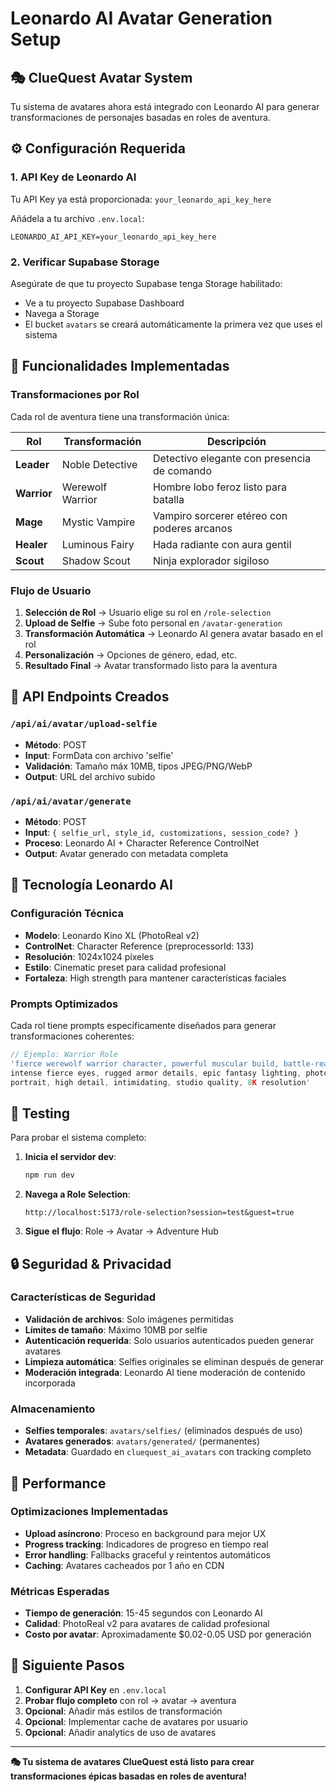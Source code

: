 # Leonardo AI Avatar Generation Setup

## 🎭 ClueQuest Avatar System

Tu sistema de avatares ahora está integrado con Leonardo AI para generar transformaciones de personajes basadas en roles de aventura.

## ⚙️ Configuración Requerida

### 1. API Key de Leonardo AI
Tu API Key ya está proporcionada: `your_leonardo_api_key_here`

Añádela a tu archivo `.env.local`:
```env
LEONARDO_AI_API_KEY=your_leonardo_api_key_here
```

### 2. Verificar Supabase Storage
Asegúrate de que tu proyecto Supabase tenga Storage habilitado:
- Ve a tu proyecto Supabase Dashboard
- Navega a Storage
- El bucket `avatars` se creará automáticamente la primera vez que uses el sistema

## 🎯 Funcionalidades Implementadas

### Transformaciones por Rol
Cada rol de aventura tiene una transformación única:

| Rol | Transformación | Descripción |
|-----|----------------|-------------|
| **Leader** | Noble Detective | Detectivo elegante con presencia de comando |
| **Warrior** | Werewolf Warrior | Hombre lobo feroz listo para batalla |
| **Mage** | Mystic Vampire | Vampiro sorcerer etéreo con poderes arcanos |
| **Healer** | Luminous Fairy | Hada radiante con aura gentil |
| **Scout** | Shadow Scout | Ninja explorador sigiloso |

### Flujo de Usuario
1. **Selección de Rol** → Usuario elige su rol en `/role-selection`
2. **Upload de Selfie** → Sube foto personal en `/avatar-generation`  
3. **Transformación Automática** → Leonardo AI genera avatar basado en el rol
4. **Personalización** → Opciones de género, edad, etc.
5. **Resultado Final** → Avatar transformado listo para la aventura

## 🔧 API Endpoints Creados

### `/api/ai/avatar/upload-selfie`
- **Método**: POST
- **Input**: FormData con archivo 'selfie'
- **Validación**: Tamaño máx 10MB, tipos JPEG/PNG/WebP
- **Output**: URL del archivo subido

### `/api/ai/avatar/generate`  
- **Método**: POST
- **Input**: `{ selfie_url, style_id, customizations, session_code? }`
- **Proceso**: Leonardo AI + Character Reference ControlNet
- **Output**: Avatar generado con metadata completa

## 🎨 Tecnología Leonardo AI

### Configuración Técnica
- **Modelo**: Leonardo Kino XL (PhotoReal v2)
- **ControlNet**: Character Reference (preprocessorId: 133)
- **Resolución**: 1024x1024 píxeles
- **Estilo**: Cinematic preset para calidad profesional
- **Fortaleza**: High strength para mantener características faciales

### Prompts Optimizados
Cada rol tiene prompts específicamente diseñados para generar transformaciones coherentes:

```typescript
// Ejemplo: Warrior Role
'fierce werewolf warrior character, powerful muscular build, battle-ready stance, 
intense fierce eyes, rugged armor details, epic fantasy lighting, photorealistic 
portrait, high detail, intimidating, studio quality, 8K resolution'
```

## 🧪 Testing

Para probar el sistema completo:

1. **Inicia el servidor dev**:
   ```bash
   npm run dev
   ```

2. **Navega a Role Selection**:
   ```
   http://localhost:5173/role-selection?session=test&guest=true
   ```

3. **Sigue el flujo**: Role → Avatar → Adventure Hub

## 🔒 Seguridad & Privacidad

### Características de Seguridad
- **Validación de archivos**: Solo imágenes permitidas
- **Límites de tamaño**: Máximo 10MB por selfie  
- **Autenticación requerida**: Solo usuarios autenticados pueden generar avatares
- **Limpieza automática**: Selfies originales se eliminan después de generar
- **Moderación integrada**: Leonardo AI tiene moderación de contenido incorporada

### Almacenamiento
- **Selfies temporales**: `avatars/selfies/` (eliminados después de uso)
- **Avatares generados**: `avatars/generated/` (permanentes)
- **Metadata**: Guardado en `cluequest_ai_avatars` con tracking completo

## 🚀 Performance

### Optimizaciones Implementadas
- **Upload asíncrono**: Proceso en background para mejor UX
- **Progress tracking**: Indicadores de progreso en tiempo real
- **Error handling**: Fallbacks graceful y reintentos automáticos
- **Caching**: Avatares cacheados por 1 año en CDN

### Métricas Esperadas
- **Tiempo de generación**: 15-45 segundos con Leonardo AI
- **Calidad**: PhotoReal v2 para avatares de calidad profesional
- **Costo por avatar**: Aproximadamente $0.02-0.05 USD por generación

## 🎯 Siguiente Pasos

1. **Configurar API Key** en `.env.local`
2. **Probar flujo completo** con rol → avatar → aventura
3. **Opcional**: Añadir más estilos de transformación
4. **Opcional**: Implementar cache de avatares por usuario
5. **Opcional**: Añadir analytics de uso de avatares

---

**🎭 Tu sistema de avatares ClueQuest está listo para crear transformaciones épicas basadas en roles de aventura!**